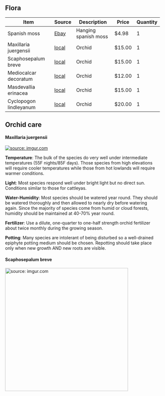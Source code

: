 ## Flora

Item | Source | Description | Price | Quantity
--- | --- | --- | --- | --- 
Spanish moss | [Ebay](http://www.ebay.com/itm/192060515502?_trksid=p2060353.m2749.l2649&ssPageName=STRK%3AMEBIDX%3AIT) | Hanging spanish moss | $4.98 | 1
Maxillaria juergensii | [local](http://www.orchidspecies.com/maxjuergensi.htm) | Orchid | $15.00 | 1
Scaphosepalum breve | [local](http://www.orchidspecies.com/scaphobreve.htm) | Orchid | $15.00 | 1
Mediocalcar decoratum | [local](http://www.orchidspecies.com/mediocalcdecoratum.htm) | Orchid | $12.00 | 1
Masdevallia erinacea | [local](http://www.orchidspecies.com/masderinacea.htm) | Orchid | $15.00 | 1
Cyclopogon lindleyanum | [local](http://www.aos.org/orchids/orchids-a-to-z/letter-c/cyclopogon.aspx) | Orchid | $20.00 | 1


## Orchid care

#### Maxillaria juergensii
<a href="http://imgur.com/p21V4XT"><img src="http://i.imgur.com/p21V4XT.jpg" title="source: imgur.com" /></a>

**Temperature**:	The bulk of the species do very well under intermediate temperatures (55F nights/85F days). Those species from high elevations will require cooler temperatures while those from hot lowlands will require warmer conditions.

**Light**:	Most species respond well under bright light but no direct sun. Conditions similar to those for cattleyas.

**Water-Humidity**:	Most species should be watered year round. They should be watered thoroughly and then allowed to nearly dry before watering again. Since the majority of species come from humid or cloud forests, humidity should be maintained at 40-70% year round.

**Fertilizer**:	Use a dilute, one-quarter to one-half strength orchid fertilizer about twice monthly during the growing season.

**Potting**:	Many species are intolerant of being disturbed so a well-drained epiphyte potting medium should be chosen. Repotting should take place only when new growth AND new roots are visible.

#### Scaphosepalum breve
<a href="http://imgur.com/cJuxAqx"><img src="http://i.imgur.com/cJuxAqx.jpg" title="source: imgur.com" height=400/></a>
